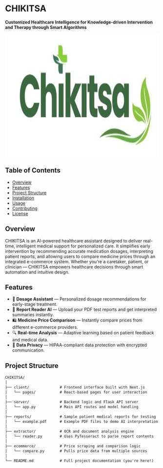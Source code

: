 # CHIKITSA

**Customized Healthcare Intelligence for Knowledge-driven Intervention and Therapy through Smart Algorithms**

<img src= 'Readme_pics/Logo.jpg' height=400 width=900>

## Table of Contents

- [Overview](#overview)
- [Features](#features)
- [Project Structure](#project-structure)
- [Installation](#installation)
- [Usage](#usage)
- [Contributing](#contributing)
- [License](#license)

## Overview

CHIKITSA is an AI-powered healthcare assistant designed to deliver real-time, intelligent medical support for personalized care. It simplifies early intervention by recommending accurate medication dosages, interpreting patient reports, and allowing users to compare medicine prices through an integrated e-commerce system. Whether you're a caretaker, patient, or clinician — CHIKITSA empowers healthcare decisions through smart automation and intuitive design.

## Features

- 💊 **Dosage Assistant** — Personalized dosage recommendations for early-stage treatment.
- 📑 **Report Reader AI** — Upload your PDF test reports and get interpreted summaries instantly.
- 🛍️ **Medicine Price Comparison** — Instantly compare prices from different e-commerce providers.
- 🔍 **Real-time Analysis** — Adaptive learning based on patient feedback and medical data.
- 🔐 **Data Privacy** — HIPAA-compliant data protection with encrypted communication.

## Project Structure

```plaintext
CHIKITSA/
│
├── client/              # Frontend interface built with Next.js
│   └── pages/           # React-based pages for user interaction
│
├── server/              # Backend logic and Flask API server
│   └── app.py           # Main API routes and model handling
│
├── reports/             # Sample patient medical reports for testing
│   └── example.pdf      # Example PDF files to demo AI interpretation
│
├── extractor/           # OCR and document analysis engine
│   └── reader.py        # Uses PyTesseract to parse report contents
│
├── ecommerce/           # Price scraping and comparison logic
│   └── compare.py       # Pulls price data from multiple sources
│
└── README.md            # Full project documentation (you're here!)

